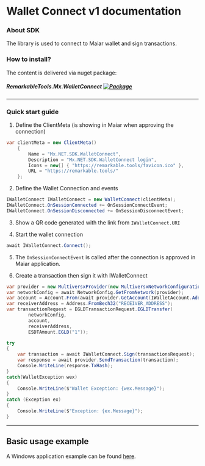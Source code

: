 # Wallet Connect v1 documentation

### About SDK
The library is used to connect to Maiar wallet and sign transactions.

### How to install?
The content is delivered via nuget package:
##### RemarkableTools.Mx.WalletConnect [![Package](https://img.shields.io/nuget/v/RemarkableTools.Mx.WalletConnect)](https://www.nuget.org/packages/RemarkableTools.Mx.WalletConnect/)

---

### Quick start guide
1. Define the ClientMeta (is showing in Maiar when approving the connection)
```csharp
var clientMeta = new ClientMeta()
    {
        Name = "Mx.NET.SDK.WalletConnect",
        Description = "Mx.NET.SDK.WalletConnect login",
        Icons = new[] { "https://remarkable.tools/favicon.ico" },
        URL = "https://remarkable.tools/"
    };
```

2. Define the Wallet Connection and events
```csharp
IWalletConnect IWalletConnect = new WalletConnect(clientMeta);
IWalletConnect.OnSessionConnected += OnSessionConnectEvent;
IWalletConnect.OnSessionDisconnected += OnSessionDisconnectEvent;
```

3. Show a QR code generated with the link from `IWalletConnect.URI`

4. Start the wallet connection
```csharp
await IWalletConnect.Connect();
```

5. The `OnSessionConnectEvent` is called after the connection is approved in Maiar application.

6. Create a transaction then sign it with IWalletConnect
```csharp
var provider = new MultiversxProvider(new MultiversxNetworkConfiguration(Network.DevNet));
var networkConfig = await NetworkConfig.GetFromNetwork(provider);
var account = Account.From(await provider.GetAccount(IWalletAccount.Address));
var receiverAddress = Address.FromBech32("RECEIVER_ADDRESS");
var transactionRequest = EGLDTransactionRequest.EGLDTransfer(
        networkConfig,
        account,
        receiverAddress,
        ESDTAmount.EGLD("1"));

try
{
    var transaction = await IWalletConnect.Sign(transactionsRequest);
    var response = await provider.SendTransaction(transaction);
    Console.WriteLine(response.TxHash);
}
catch(WalletException wex)
{
    Console.WriteLine($"Wallet Exception: {wex.Message}");
}
catch (Exception ex)
{
    Console.WriteLine($"Exception: {ex.Message}");
}
```

---

## Basic usage example
A Windows application example can be found [here](https://github.com/RemarkableTools/Mx.NET.Examples).